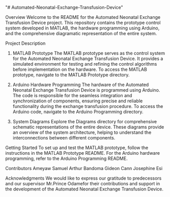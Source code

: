 "# Automated-Neonatal-Exchange-Transfusion-Device" 

Overview
Welcome to the README for the Automated Neonatal Exchange Transfusion Device project. This repository contains the prototype control system developed in MATLAB, the hardware programming using Arduino, and the comprehensive diagramatic representation of the entire system.

Project Description
1. MATLAB Prototype
The MATLAB prototype serves as the control system for the Automated Neonatal Exchange Transfusion Device. It provides a simulated environment for testing and refining the control algorithms before implementation on the hardware. To access the MATLAB prototype, navigate to the MATLAB Prototype directory.

2. Arduino Hardware Programming
The hardware of the Automated Neonatal Exchange Transfusion Device is programmed using Arduino. The code is responsible for the seamless integration and synchronization of components, ensuring precise and reliable functionality during the exchange transfusion procedure. To access the Arduino code, navigate to the Arduino Programming directory.

3. System Diagrams
Explore the Diagrams directory for comprehensive schematic representations of the entire device. These diagrams provide an overview of the system architecture, helping to understand the interconnections between different components.

Getting Started
To set up and test the MATLAB prototype, follow the instructions in the MATLAB Prototype README. For the Arduino hardware programming, refer to the Arduino Programming README.

Contributors
Ameyaw Samuel Arthur
Bandoma Gideon
Cann Josephine Esi

Acknowledgments
We would like to express our gratitude to predecessors and our supervisor Mr.Prince Odamefor their contributions and support in the development of the Automated Neonatal Exchange Transfusion Device.
